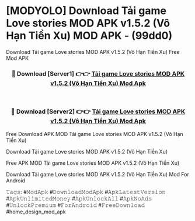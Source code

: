 # [MODYOLO] Download Tải game Love stories MOD APK v1.5.2 (Vô Hạn Tiền Xu) MOD APK - (99dd0)
Download Tải game Love stories MOD APK v1.5.2 (Vô Hạn Tiền Xu) Free Mod APK

<div align="center">
<h3>🔴 Download [Server1] 👉👉 <a href="https://apk-comot.site?title=Tải_game_Love_stories_MOD_APK_v1.5.2_(Vô_Hạn_Tiền_Xu)">Tải game Love stories MOD APK v1.5.2 (Vô Hạn Tiền Xu) Mod Apk</a></h3><br>

<h3>🔴 Download [Server2] 👉👉 <a href="https://apk-comot.site?title=Tải_game_Love_stories_MOD_APK_v1.5.2_(Vô_Hạn_Tiền_Xu)">Tải game Love stories MOD APK v1.5.2 (Vô Hạn Tiền Xu) Mod Apk</a></h3>
</div>


Free Download APK MOD Tải game Love stories MOD APK v1.5.2 (Vô Hạn Tiền Xu)

Download Tải game Love stories MOD APK v1.5.2 (Vô Hạn Tiền Xu) 

Free APK MOD Tải game Love stories MOD APK v1.5.2 (Vô Hạn Tiền Xu) 

Download Tải game Love stories MOD APK v1.5.2 (Vô Hạn Tiền Xu) Mod For Android

𝚃𝚊𝚐𝚜: #𝙼𝚘𝚍𝙰𝚙𝚔 #𝙳𝚘𝚠𝚗𝚕𝚘𝚊𝚍𝙼𝚘𝚍𝙰𝚙𝚔 #𝙰𝚙𝚔𝙻𝚊𝚝𝚎𝚜𝚝𝚅𝚎𝚛𝚜𝚒𝚘𝚗 #𝙰𝚙𝚔𝚄𝚗𝚕𝚒𝚖𝚒𝚝𝚎𝚍𝙼𝚘𝚗𝚎𝚢 #𝙰𝚙𝚔𝚄𝚗𝚕𝚘𝚌𝚔𝙰𝚕𝚕 #𝙰𝚙𝚔𝙽𝚘𝙰𝚍𝚜 #𝚄𝚗𝚕𝚘𝚌𝚔𝙿𝚛𝚎𝚖𝚒𝚞𝚖 #𝙵𝚘𝚛𝙰𝚗𝚍𝚛𝚘𝚒𝚍 #𝙵𝚛𝚎𝚎𝙳𝚘𝚠𝚗𝚕𝚘𝚊𝚍 #home_design_mod_apk